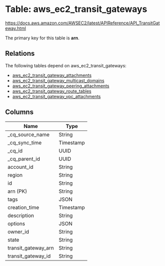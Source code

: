 # Table: aws_ec2_transit_gateways

https://docs.aws.amazon.com/AWSEC2/latest/APIReference/API_TransitGateway.html

The primary key for this table is **arn**.

## Relations

The following tables depend on aws_ec2_transit_gateways:
  - [aws_ec2_transit_gateway_attachments](aws_ec2_transit_gateway_attachments.md)
  - [aws_ec2_transit_gateway_multicast_domains](aws_ec2_transit_gateway_multicast_domains.md)
  - [aws_ec2_transit_gateway_peering_attachments](aws_ec2_transit_gateway_peering_attachments.md)
  - [aws_ec2_transit_gateway_route_tables](aws_ec2_transit_gateway_route_tables.md)
  - [aws_ec2_transit_gateway_vpc_attachments](aws_ec2_transit_gateway_vpc_attachments.md)

## Columns

| Name          | Type          |
| ------------- | ------------- |
|_cq_source_name|String|
|_cq_sync_time|Timestamp|
|_cq_id|UUID|
|_cq_parent_id|UUID|
|account_id|String|
|region|String|
|id|String|
|arn (PK)|String|
|tags|JSON|
|creation_time|Timestamp|
|description|String|
|options|JSON|
|owner_id|String|
|state|String|
|transit_gateway_arn|String|
|transit_gateway_id|String|